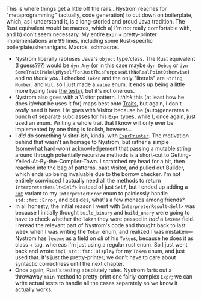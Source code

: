 This is where things get a little off the rails...Nystrom reaches for "metaprogramming" (actually, code generation) to cut down on boilerplate, which, as I understand it, is a long-storied and proud Java tradition. The Rust equivalent would be macros, which a) I'm not really comfortable with, and b) don't seem necessary. My entire `Expr` + pretty-printer implementations are 99 lines, including some Rust-specific boilerplate/shenanigans. Macros, schmacros.
* Nystrom liberally (ab)uses Java's `object` type/class. The Rust equivalent (I guess???) would be `dyn Any` (or in this case maybe `dyn Debug` or `dyn SomeTraitIMakeUpMyselfForJustThisPurposeWithNoRealPointOtherwise`) and _no thank you_. I checked `Token` and the only "literals" are `String`, `Number`, and `Nil`, so I just made a `Value` enum. It ends up being a little more typing (see [the tests](../main/src/expr.rs#L107)), but it's not onerous.
* Nystrom also goes with a Visitor pattern. I _think_ this (at least how he does it/what he uses it for) maps best onto [Traits](https://doc.rust-lang.org/book/ch10-02-traits.html), but again, I don't _really_ need it here. He goes with Visitor because he (auto)generates a bunch of separate subclasses for his `Expr` types, while I, once again, just used an enum. Writing a whole trait that I know will only ever be implemented by one thing is foolish, however...
* I _did_ do something Visitor-ish, kinda, with [`ExprPrinter`](../main/src/expr.rs#L42). The motivation behind that wasn't an homage to Nystrom, but rather a simple (somewhat hard-won) acknowledgement that passing a mutable string around through potentially recursive methods is a short-cut to Getting-Yelled-At-By-the-Compiler-Town. I scratched my head for a bit, then reached into the bag of patterns, past Visitor, and pulled out Builder, which ends up being invaluable due to the borrow checker. I'm not entirely convinced I actually need all the methods to return `InterpreterResult<Self>` instead of just `Self`, but I ended up adding a [`Fmt`](../main/src/errors.rs#L12) variant to my `InterpreterError` enum to painlessly handle `std::fmt::Error`, and besides, what's a few monads among friends?
* In all honesty, the initial reason I went with `InterpreterResult<Self>` was because I initially thought `build_binary` and `build_unary` were going to have to check whether the `Token` they were passed in _had_ a `lexeme` field. I reread the relevant part of Nystrom's code and thought back to last week when I was writing the `Token` enum, and realized I was mistaken&mdash;Nystrom has `lexeme` as a field on _all_ of his `Token`s, because he does it as class + tag, whereas I'm just using a regular rust enum. So I just went back and wrote `impl std::fmt::Display` for my `Token` enum, and just used that. It's just the pretty-printer; we don't have to care about syntactic correctness until the next chapter.
* Once again, Rust's testing absolutely rules. Nystrom farts out a throwaway `main` method to pretty-print one fairly-complex `Expr`; we can write actual tests to handle all the cases separately so we know it actually works.
